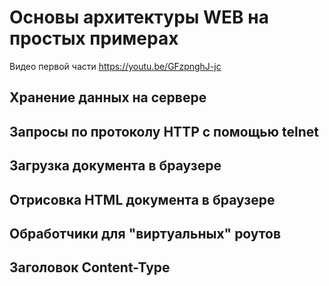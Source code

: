 # Основы архитектуры WEB на простых примерах

Видео первой части
https://youtu.be/GFzpnghJ-jc

## Хранение данных на сервере
## Запросы по протоколу HTTP с помощью telnet
## Загрузка документа в браузере
## Отрисовка HTML документа в браузере
## Обработчики для "виртуальных" роутов
## Заголовок Content-Type